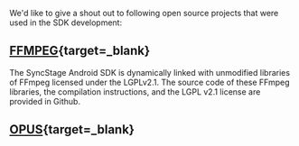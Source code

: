 We'd like to give a shout out to following open source projects that were used in the SDK development:

## [FFMPEG](https://github.com/FFmpeg/FFmpeg){target=_blank}

The SyncStage Android SDK is dynamically linked with unmodified libraries of FFmpeg licensed under the LGPLv2.1. The source code of these FFmpeg libraries, the compilation instructions, and the LGPL v2.1 license are provided in Github.

## [OPUS](https://opus-codec.org/license/){target=_blank}
